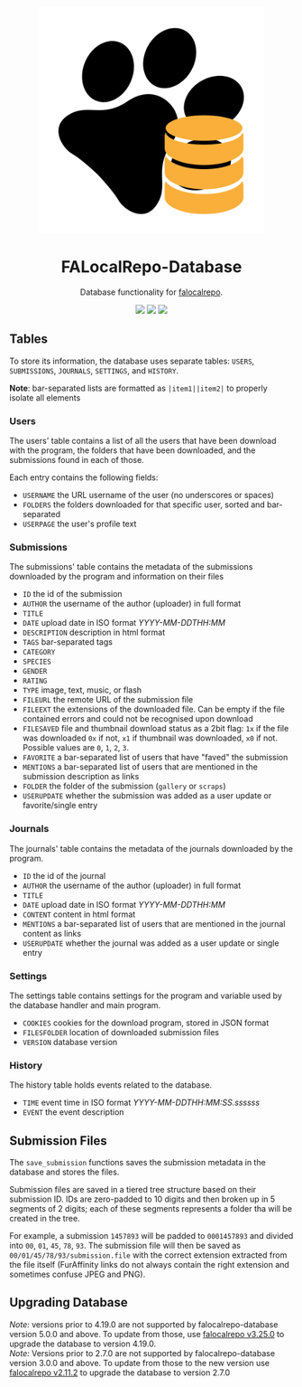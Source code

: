 <div align="center">

<img alt="logo" width="400" src="https://raw.githubusercontent.com/FurryCoders/Logos/main/logos/falocalrepo-database-transparent.png">

# FALocalRepo-Database

Database functionality for [falocalrepo](https://pypi.org/project/falocalrepo).

[![](https://img.shields.io/github/v/tag/FurryCoders/falocalrepo-database?label=github&sort=date&logo=github&color=blue)](https://github.com/FurryCoders/falocalrepo-database)
[![](https://img.shields.io/pypi/v/falocalrepo-database?logo=pypi)](https://pypi.org/project/falocalrepo-database/)
[![](https://img.shields.io/pypi/pyversions/falocalrepo-database?logo=Python)](https://www.python.org)

</div>

## Tables

To store its information, the database uses separate tables: `USERS`, `SUBMISSIONS`, `JOURNALS`, `SETTINGS`,
and `HISTORY`.

**Note**: bar-separated lists are formatted as `|item1||item2|` to properly isolate all elements

### Users

The users' table contains a list of all the users that have been download with the program, the folders that have been
downloaded, and the submissions found in each of those.

Each entry contains the following fields:

* `USERNAME` the URL username of the user (no underscores or spaces)
* `FOLDERS` the folders downloaded for that specific user, sorted and bar-separated
* `USERPAGE` the user's profile text

### Submissions

The submissions' table contains the metadata of the submissions downloaded by the program and information on their files

* `ID` the id of the submission
* `AUTHOR` the username of the author (uploader) in full format
* `TITLE`
* `DATE` upload date in ISO format _YYYY-MM-DDTHH:MM_
* `DESCRIPTION` description in html format
* `TAGS` bar-separated tags
* `CATEGORY`
* `SPECIES`
* `GENDER`
* `RATING`
* `TYPE` image, text, music, or flash
* `FILEURL` the remote URL of the submission file
* `FILEEXT` the extensions of the downloaded file. Can be empty if the file contained errors and could not be recognised
  upon download
* `FILESAVED` file and thumbnail download status as a 2bit flag: `1x` if the file was downloaded `0x` if not, `x1` if
  thumbnail was downloaded, `x0` if not. Possible values are `0`, `1`, `2`, `3`.
* `FAVORITE` a bar-separated list of users that have "faved" the submission
* `MENTIONS` a bar-separated list of users that are mentioned in the submission description as links
* `FOLDER` the folder of the submission (`gallery` or `scraps`)
* `USERUPDATE` whether the submission was added as a user update or favorite/single entry

### Journals

The journals' table contains the metadata of the journals downloaded by the program.

* `ID` the id of the journal
* `AUTHOR` the username of the author (uploader) in full format
* `TITLE`
* `DATE` upload date in ISO format _YYYY-MM-DDTHH:MM_
* `CONTENT` content in html format
* `MENTIONS` a bar-separated list of users that are mentioned in the journal content as links
* `USERUPDATE` whether the journal was added as a user update or single entry

### Settings

The settings table contains settings for the program and variable used by the database handler and main program.

* `COOKIES` cookies for the download program, stored in JSON format
* `FILESFOLDER` location of downloaded submission files
* `VERSION` database version

### History

The history table holds events related to the database.

* `TIME` event time in ISO format _YYYY-MM-DDTHH:MM:SS.ssssss_
* `EVENT` the event description

## Submission Files

The `save_submission` functions saves the submission metadata in the database and stores the files.

Submission files are saved in a tiered tree structure based on their submission ID. IDs are zero-padded to 10 digits and
then broken up in 5 segments of 2 digits; each of these segments represents a folder tha will be created in the tree.

For example, a submission `1457893` will be padded to `0001457893` and divided into `00`, `01`, `45`, `78`, `93`. The
submission file will then be saved as `00/01/45/78/93/submission.file` with the correct extension extracted from the
file itself (FurAffinity links do not always contain the right extension and sometimes confuse JPEG and PNG).

## Upgrading Database

_Note:_ versions prior to 4.19.0 are not supported by falocalrepo-database version 5.0.0 and above. To update from
those, use [falocalrepo v3.25.0](https://pypi.org/project/falocalrepo/v3.25.0) to upgrade the database to version
4.19.0.<br/>
_Note:_ Versions prior to 2.7.0 are not supported by falocalrepo-database version 3.0.0 and above. To update from those
to the new version use [falocalrepo v2.11.2](https://github.com/FurryCoders/FALocalRepo/releases/tag/v2.11.2) to upgrade
the database to version 2.7.0
